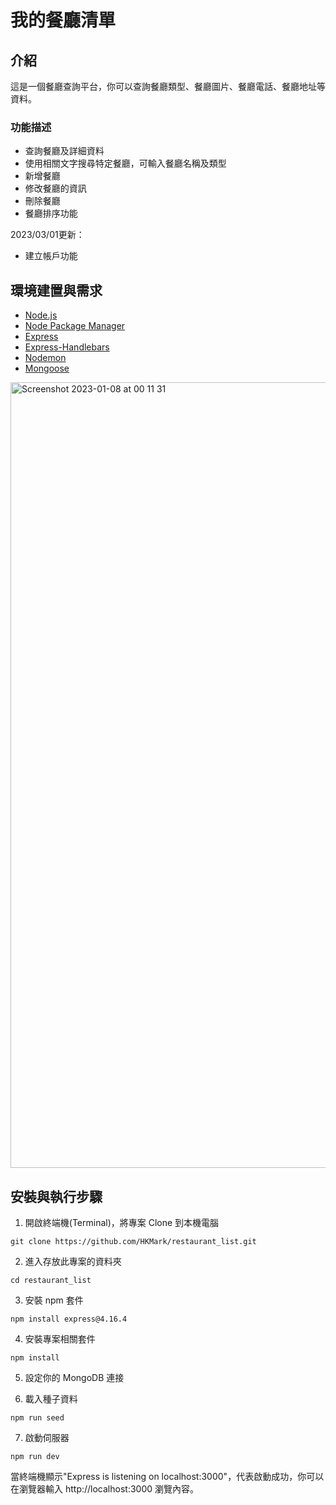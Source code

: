 # 我的餐廳清單

## 介紹

這是一個餐廳查詢平台，你可以查詢餐廳類型、餐廳圖片、餐廳電話、餐廳地址等資料。

### 功能描述

- 查詢餐廳及詳細資料 
- 使用相關文字搜尋特定餐廳，可輸入餐廳名稱及類型
- 新增餐廳
- 修改餐廳的資訊
- 刪除餐廳
- 餐廳排序功能

2023/03/01更新：

- 建立帳戶功能

## 環境建置與需求
- [Node.js](https://nodejs.org/en/)
- [Node Package Manager](https://www.npmjs.com/)
- [Express](https://www.npmjs.com/package/express)
- [Express-Handlebars](https://www.npmjs.com/package/express-handlebars)
- [Nodemon](https://www.npmjs.com/package/nodemon)
- [Mongoose](https://mongoosejs.com/)

<img width="1257" alt="Screenshot 2023-01-08 at 00 11 31" src="https://user-images.githubusercontent.com/32502651/211160051-e482a5fb-653e-4b5a-8e6a-64fdff1304e0.png">

## 安裝與執行步驟

1. 開啟終端機(Terminal)，將專案 Clone 到本機電腦

```
git clone https://github.com/HKMark/restaurant_list.git
```

2. 進入存放此專案的資料夾

```
cd restaurant_list
```

3. 安裝 npm 套件

```
npm install express@4.16.4
```

4. 安裝專案相關套件

```
npm install
```

5. 設定你的 MongoDB 連接

6. 載入種子資料

```
npm run seed
```

7. 啟動伺服器
```
npm run dev
```

當終端機顯示"Express is listening on localhost:3000"，代表啟動成功，你可以在瀏覽器輸入 http://localhost:3000 瀏覽內容。